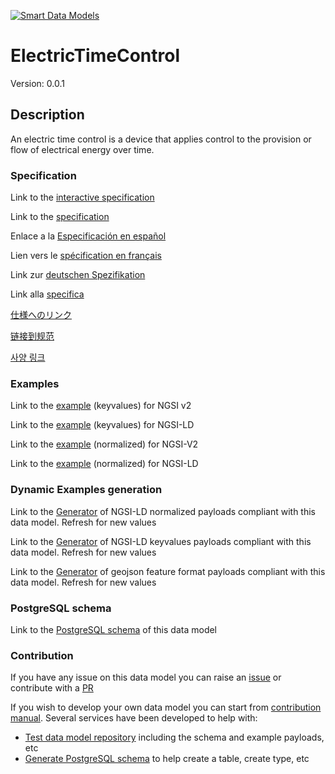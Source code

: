 [![Smart Data Models](https://smartdatamodels.org/wp-content/uploads/2022/01/SmartDataModels_logo.png "Logo")](https://smartdatamodels.org)
# ElectricTimeControl
Version: 0.0.1

## Description 

An electric time control is a device that applies control to the provision or flow of electrical energy over time.
### Specification

Link to the [interactive specification](https://swagger.lab.fiware.org/?url=https://smart-data-models.github.io/dataModel.S4BLDG/ElectricTimeControl/swagger.yaml)

Link to the [specification](https://github.com/smart-data-models/dataModel.S4BLDG/blob/master/ElectricTimeControl/doc/spec.md)

Enlace a la [Especificación en español](https://github.com/smart-data-models/dataModel.S4BLDG/blob/master/ElectricTimeControl/doc/spec_ES.md)

Lien vers le [spécification en français](https://github.com/smart-data-models/dataModel.S4BLDG/blob/master/ElectricTimeControl/doc/spec_FR.md)

Link zur [deutschen Spezifikation](https://github.com/smart-data-models/dataModel.S4BLDG/blob/master/ElectricTimeControl/doc/spec_DE.md)

Link alla [specifica](https://github.com/smart-data-models/dataModel.S4BLDG/blob/master/ElectricTimeControl/doc/spec_IT.md)

[仕様へのリンク](https://github.com/smart-data-models/dataModel.S4BLDG/blob/master/ElectricTimeControl/doc/spec_JA.md)

[链接到规范](https://github.com/smart-data-models/dataModel.S4BLDG/blob/master/ElectricTimeControl/doc/spec_ZH.md)

[사양 링크](https://github.com/smart-data-models/dataModel.S4BLDG/blob/master/ElectricTimeControl/doc/spec_KO.md)
### Examples

Link to the [example](https://smart-data-models.github.io/dataModel.S4BLDG/ElectricTimeControl/examples/example.json) (keyvalues) for NGSI v2

Link to the [example](https://smart-data-models.github.io/dataModel.S4BLDG/ElectricTimeControl/examples/example.jsonld) (keyvalues) for NGSI-LD

Link to the [example](https://smart-data-models.github.io/dataModel.S4BLDG/ElectricTimeControl/examples/example-normalized.json) (normalized) for NGSI-V2

Link to the [example](https://smart-data-models.github.io/dataModel.S4BLDG/ElectricTimeControl/examples/example-normalized.jsonld) (normalized) for NGSI-LD
### Dynamic Examples generation

Link to the [Generator](https://smartdatamodels.org/extra/ngsi-ld_generator.php?schemaUrl=https://raw.githubusercontent.com/smart-data-models/dataModel.S4BLDG/master/ElectricTimeControl/schema.json&email=info@smartdatamodels.org) of NGSI-LD normalized payloads compliant with this data model. Refresh for new values

Link to the [Generator](https://smartdatamodels.org/extra/ngsi-ld_generator_keyvalues.php?schemaUrl=https://raw.githubusercontent.com/smart-data-models/dataModel.S4BLDG/master/ElectricTimeControl/schema.json&email=info@smartdatamodels.org) of NGSI-LD keyvalues payloads compliant with this data model. Refresh for new values

Link to the [Generator](https://smartdatamodels.org/extra/geojson_features_generator.php?schemaUrl=https://raw.githubusercontent.com/smart-data-models/dataModel.S4BLDG/master/ElectricTimeControl/schema.json&email=info@smartdatamodels.org) of geojson feature format payloads compliant with this data model. Refresh for new values
### PostgreSQL schema

Link to the [PostgreSQL schema](https://github.com/smart-data-models/dataModel.S4BLDG/blob/master/ElectricTimeControl/schema.sql) of this data model
### Contribution

 If you have any issue on this data model you can raise an [issue](https://github.com/smart-data-models/dataModel.S4BLDG/issues)  or contribute with a [PR](https://github.com/smart-data-models/dataModel.S4BLDG/pulls)

 If you wish to develop your own data model you can start from [contribution manual](https://bit.ly/contribution_manual). Several services have been developed to help with: 
 - [Test data model repository](https://smartdatamodels.org/index.php/data-models-contribution-api/) including the schema and example payloads, etc
 - [Generate PostgreSQL schema](https://smartdatamodels.org/index.php/sql-service/) to help create a table, create type, etc
